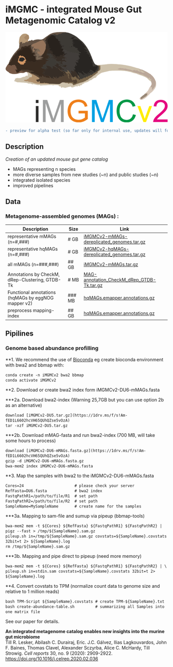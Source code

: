 # iMGMC - integrated Mouse Gut Metagenomic Catalog v2

![logo](/images/logo.png)

```diff
- preview for alpha test (so far only for internal use, updates will follow)
```

## Description
*Creation of an updated mouse gut gene catalog*
  - MAGs representing n species
  - more diverse samples from new studies (~n) and public studies (~n)
  - integrated isolated species
  - improved pipelines

## Data

### Metagenome-assembled genomes (MAGs) :

| Description | Size | Link |
|--|--|--|
| representative mMAGs (n=#,###) | # GB | [iMGMCv2-mMAGs-dereplicated_genomes.tar.gz](https://1drv.ms/f/s!Am-fED1L6602hcVH65QUhQZse5vOzA) | 
| representative hqMAGs (n=#,###) | # GB | [iMGMCv2-hqMAGs-dereplicated_genomes.tar.gz](https://1drv.ms/f/s!Am-fED1L6602hcVH65QUhQZse5vOzA) | 
| all mMAGs (n=###,###) | ## GB | [iMGMCv2-mMAGs.tar.gz](https://1drv.ms/f/s!Am-fED1L6602hcVH65QUhQZse5vOzA)| 
| Annotations by CheckM, dRep-Clustering, GTDB-Tk | # MB | [MAG-annotation_CheckM_dRep_GTDB-Tk.tar.gz](https://1drv.ms/f/s!Am-fED1L6602hcVH65QUhQZse5vOzA) |
| Functional annotations (hqMAGs by eggNOG mapper v2) | ### MB | [hqMAGs.emapper.annotations.gz](https://1drv.ms/f/s!Am-fED1L6602hcVH65QUhQZse5vOzA) |
| preprocess mapping-index | ## GB | [hqMAGs.emapper.annotations.gz](https://1drv.ms/f/s!Am-fED1L6602hcVH65QUhQZse5vOzA) |

## Pipilines

### Genome based abundance profilling

**1. We recommend the use of [Bioconda](http://bioconda.github.io/) eg create bioconda environment with bwa2 and bbmap with:

    conda create -n iMGMCv2 bwa2 bbmap
	conda activate iMGMCv2

**2. Download or create bwa2 index form iMGMCv2-DU6-mMAGs.fasta

***2a. Download bwa2-index (Warning 25,7GB but you can use option 2b as an alternative)

    download [iMGMCv2-DU5.tar.gz](https://1drv.ms/f/s!Am-fED1L6602hcVH65QUhQZse5vOzA) 
	tar -xzf iMGMCv2-DU5.tar.gz

***2b. Download mMAG-fasta and run bwa2-index (700 MB, will take some hours to process)

    download [iMGMCv2-DU6-mMAGs.fasta.gz](https://1drv.ms/f/s!Am-fED1L6602hcVH65QUhQZse5vOzA) 
	gzip -d iMGMCv2-DU6-mMAGs.fasta.gz
	bwa-mem2 index iMGMCv2-DU6-mMAGs.fasta

**3. Map the samples with bwa2 to the iMGMCv2-DU6-mMAGs.fasta

	Cores=24                      # please check your server
	RefFasta=DU6.fasta            # bwa2 index
	FastqPathR1=/path/to/file/R1  # set path
	FastqPathR2=/path/to/file/R2  # set path
	SampleName=MySampleName       # create name for the samples

***3a. Mapping to sam-file and sumup via pipeup (bbmap-tools)

    bwa-mem2 mem -t ${Cores} ${RefFasta} ${FastqPathR1} ${FastqPathR2} | pigz --fast > /tmp/${SampleName}.sam.gz
	pileup.sh in=/tmp/${SampleName}.sam.gz covstats=${SampleName}.covstats 32bit=t 2> ${SampleName}.log
	rm /tmp/${SampleName}.sam.gz

***3b. Mapping and pipe direct to pipeup (need more memory)

    bwa-mem2 mem -t ${Cores} ${RefFasta} ${FastqPathR1} ${FastqPathR2} | \
	pileup.sh in=stdin.sam covstats=${SampleName}.covstats 32bit=t 2> ${SampleName}.log

**4. Convert covstats to TPM (normalize count data to genome size and relative to 1 million reads)

    bash TPM-Script ${SampleName}.covstats # create TPM-${SampleName}.txt
	bash create-abundance-table.sh         # summarizing all Samples into one matrix file



See our paper for details.

**An integrated metagenome catalog enables new insights into the murine gut microbiome**  
Till R. Lesker, Abilash C. Durairaj, Eric. J.C. Gálvez, Ilias Lagkouvardos, John F. Baines, Thomas Clavel, Alexander Sczyrba, Alice C. McHardy, Till Strowig. *Cell reports* 30, no. 9 (2020): 2909-2922.
https://doi.org/10.1016/j.celrep.2020.02.036
 